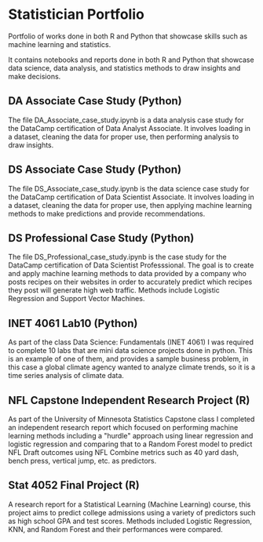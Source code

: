 # Statistician Portfolio
Portfolio of works done in both R and Python that showcase skills such as machine learning and statistics.

It contains notebooks and reports done in both R and Python that showcase data science, data analysis, and statistics methods to draw insights and make decisions.

## DA Associate Case Study (Python)

The file DA_Associate_case_study.ipynb is a data analysis case study for the DataCamp certification of Data Analyst Associate. It involves loading in a dataset, cleaning the data for proper use, then performing analysis to draw insights.

## DS Associate Case Study (Python)

The file DS_Associate_case_study.ipynb is the data science case study for the DataCamp certification of Data Scientist Associate. It involves loading in a dataset, cleaning the data for proper use, then applying machine learning methods to make predictions and provide recommendations.

## DS Professional Case Study (Python)

The file DS_Professional_case_study.ipynb is the case study for the DataCamp certification of Data Scientist Professsional. The goal is to create and apply machine learning methods to data provided by a company who posts recipes on their websites in order to accurately predict which recipes they post will generate high web traffic. Methods include Logistic Regression and Support Vector Machines.

## INET 4061 Lab10 (Python)

As part of the class Data Science: Fundamentals (INET 4061) I was required to complete 10 labs that are mini data science projects done in python. This is an example of one of them, and provides a sample business problem, in this case a global climate agency wanted to analyze climate trends, so it is a time series analysis of climate data.

## NFL Capstone Independent Research Project (R)

As part of the University of Minnesota Statistics Capstone class I completed an independent research report which focused on performing machine learning methods including a "hurdle" approach using linear regression and logistic regression and comparing that to a Random Forest model to predict NFL Draft outcomes using NFL Combine metrics such as 40 yard dash, bench press, vertical jump, etc. as predictors.

## Stat 4052 Final Project (R)

A research report for a Statistical Learning (Machine Learning) course, this project aims to predict college admissions using a variety of predictors such as high school GPA and test scores. Methods included Logistic Regression, KNN, and Random Forest and their performances were compared. 

